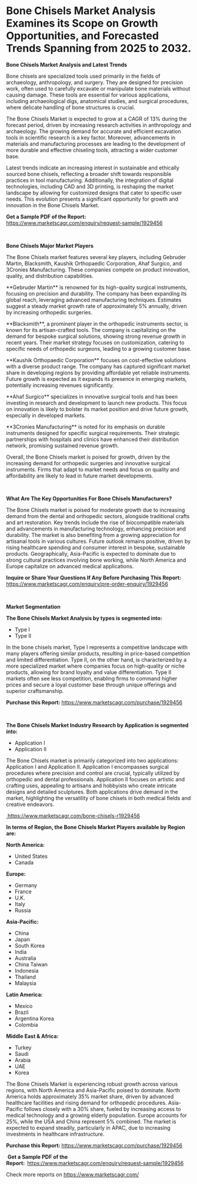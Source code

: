 <p><h1>Bone Chisels Market Analysis Examines its Scope on Growth Opportunities, and Forecasted Trends Spanning from 2025 to 2032.</h1></p><p><strong>Bone Chisels Market Analysis and Latest Trends</strong></p>
<p><p>Bone chisels are specialized tools used primarily in the fields of archaeology, anthropology, and surgery. They are designed for precision work, often used to carefully excavate or manipulate bone materials without causing damage. These tools are essential for various applications, including archaeological digs, anatomical studies, and surgical procedures, where delicate handling of bone structures is crucial.</p><p>The Bone Chisels Market is expected to grow at a CAGR of 13% during the forecast period, driven by increasing research activities in anthropology and archaeology. The growing demand for accurate and efficient excavation tools in scientific research is a key factor. Moreover, advancements in materials and manufacturing processes are leading to the development of more durable and effective chiseling tools, attracting a wider customer base.</p><p>Latest trends indicate an increasing interest in sustainable and ethically sourced bone chisels, reflecting a broader shift towards responsible practices in tool manufacturing. Additionally, the integration of digital technologies, including CAD and 3D printing, is reshaping the market landscape by allowing for customized designs that cater to specific user needs. This evolution presents a significant opportunity for growth and innovation in the Bone Chisels Market.</p></p>
<p><strong>Get a Sample PDF of the Report:&nbsp;</strong> <a href="https://www.marketscagr.com/enquiry/request-sample/1929456?utm_campaign=1868&utm_medium=2&utm_source=Github&utm_content=ia&utm_term=16012025&utm_id=bone-chisels">https://www.marketscagr.com/enquiry/request-sample/1929456</a></p>
<p>&nbsp;</p>
<p><strong>Bone Chisels Major Market Players</strong></p>
<p><p>The Bone Chisels market features several key players, including Gebruder Martin, Blacksmith, Kaushik Orthopaedic Corporation, Ahaf Surgico, and 3Cronies Manufacturing. These companies compete on product innovation, quality, and distribution capabilities.</p><p>**Gebruder Martin** is renowned for its high-quality surgical instruments, focusing on precision and durability. The company has been expanding its global reach, leveraging advanced manufacturing techniques. Estimates suggest a steady market growth rate of approximately 5% annually, driven by increasing orthopedic surgeries.</p><p>**Blacksmith**, a prominent player in the orthopedic instruments sector, is known for its artisan-crafted tools. The company is capitalizing on the demand for bespoke surgical solutions, showing strong revenue growth in recent years. Their market strategy focuses on customization, catering to specific needs of orthopedic surgeons, leading to a growing customer base.</p><p>**Kaushik Orthopaedic Corporation** focuses on cost-effective solutions with a diverse product range. The company has captured significant market share in developing regions by providing affordable yet reliable instruments. Future growth is expected as it expands its presence in emerging markets, potentially increasing revenues significantly.</p><p>**Ahaf Surgico** specializes in innovative surgical tools and has been investing in research and development to launch new products. This focus on innovation is likely to bolster its market position and drive future growth, especially in developed markets.</p><p>**3Cronies Manufacturing** is noted for its emphasis on durable instruments designed for specific surgical requirements. Their strategic partnerships with hospitals and clinics have enhanced their distribution network, promising sustained revenue growth.</p><p>Overall, the Bone Chisels market is poised for growth, driven by the increasing demand for orthopedic surgeries and innovative surgical instruments. Firms that adapt to market needs and focus on quality and affordability are likely to lead in future market developments.</p></p>
<p>&nbsp;</p>
<p><strong>What Are The Key Opportunities For Bone Chisels Manufacturers?</strong></p>
<p><p>The Bone Chisels market is poised for moderate growth due to increasing demand from the dental and orthopedic sectors, alongside traditional crafts and art restoration. Key trends include the rise of biocompatible materials and advancements in manufacturing technology, enhancing precision and durability. The market is also benefiting from a growing appreciation for artisanal tools in various cultures. Future outlook remains positive, driven by rising healthcare spending and consumer interest in bespoke, sustainable products. Geographically, Asia-Pacific is expected to dominate due to strong cultural practices involving bone working, while North America and Europe capitalize on advanced medical applications.</p></p>
<p><strong>Inquire or Share Your Questions If Any Before Purchasing This Report:</strong> <a href="https://www.marketscagr.com/enquiry/pre-order-enquiry/1929456?utm_campaign=1868&utm_medium=2&utm_source=Github&utm_content=ia&utm_term=16012025&utm_id=bone-chisels">https://www.marketscagr.com/enquiry/pre-order-enquiry/1929456</a></p>
<p>&nbsp;</p>
<p><strong>Market Segmentation</strong></p>
<p><strong>The Bone Chisels Market Analysis by types is segmented into:</strong></p>
<p><ul><li>Type I</li><li>Type II</li></ul></p>
<p><p>In the bone chisels market, Type I represents a competitive landscape with many players offering similar products, resulting in price-based competition and limited differentiation. Type II, on the other hand, is characterized by a more specialized market where companies focus on high-quality or niche products, allowing for brand loyalty and value differentiation. Type II markets often see less competition, enabling firms to command higher prices and secure a loyal customer base through unique offerings and superior craftsmanship.</p></p>
<p><strong>Purchase this Report:&nbsp;</strong><a href="https://www.marketscagr.com/purchase/1929456?utm_campaign=1868&utm_medium=2&utm_source=Github&utm_content=ia&utm_term=16012025&utm_id=bone-chisels">https://www.marketscagr.com/purchase/1929456</a></p>
<p>&nbsp;</p>
<p><strong>The Bone Chisels Market Industry Research by Application is segmented into:</strong></p>
<p><ul><li>Application I</li><li>Application II</li></ul></p>
<p><p>The Bone Chisels market is primarily categorized into two applications: Application I and Application II. Application I encompasses surgical procedures where precision and control are crucial, typically utilized by orthopedic and dental professionals. Application II focuses on artistic and crafting uses, appealing to artisans and hobbyists who create intricate designs and detailed sculptures. Both applications drive demand in the market, highlighting the versatility of bone chisels in both medical fields and creative endeavors.</p></p>
<p><a href="https://www.marketscagr.com/bone-chisels-r1929456?utm_campaign=1868&utm_medium=2&utm_source=Github&utm_content=ia&utm_term=16012025&utm_id=bone-chisels">&nbsp;https://www.marketscagr.com/bone-chisels-r1929456</a></p>
<p><strong>In terms of Region, the Bone Chisels Market Players available by Region are:</strong></p>
<p>
    <p> <strong> North America: </strong>
        <ul>
            <li>United States</li>
            <li>Canada</li>
        </ul>
        </p> 
    <p> <strong> Europe: </strong>
        <ul>
            <li>Germany</li>
            <li>France</li>
            <li>U.K.</li>
            <li>Italy</li>
            <li>Russia</li>
        </ul>
        </p> 
    <p> <strong> Asia-Pacific: </strong>
        <ul>
            <li>China</li>
            <li>Japan</li>
            <li>South Korea</li>
            <li>India</li>
            <li>Australia</li>
            <li>China Taiwan</li>
            <li>Indonesia</li>
            <li>Thailand</li>
            <li>Malaysia</li>
        </ul>
        </p> 
    <p> <strong> Latin America: </strong>
        <ul>
            <li>Mexico</li>
            <li>Brazil</li>
            <li>Argentina Korea</li>
            <li>Colombia</li>
        </ul>
        </p> 
    <p> <strong> Middle East & Africa: </strong>
        <ul>
            <li>Turkey</li>
            <li>Saudi</li>
            <li>Arabia</li>
            <li>UAE</li>
            <li>Korea</li>
        </ul>
    </p>
    </p>
<p><p>The Bone Chisels Market is experiencing robust growth across various regions, with North America and Asia-Pacific poised to dominate. North America holds approximately 35% market share, driven by advanced healthcare facilities and rising demand for orthopedic procedures. Asia-Pacific follows closely with a 30% share, fueled by increasing access to medical technology and a growing elderly population. Europe accounts for 25%, while the USA and China represent 5% combined. The market is expected to expand steadily, particularly in APAC, due to increasing investments in healthcare infrastructure.</p></p>
<p><strong>Purchase this Report: </strong><a href="https://www.marketscagr.com/purchase/1929456?utm_campaign=1868&utm_medium=2&utm_source=Github&utm_content=ia&utm_term=16012025&utm_id=bone-chisels">https://www.marketscagr.com/purchase/1929456</a></p>
<p>&nbsp;<strong>Get a Sample PDF of the Report:&nbsp;&nbsp;</strong><a href="https://www.marketscagr.com/enquiry/request-sample/1929456?utm_campaign=1868&utm_medium=2&utm_source=Github&utm_content=ia&utm_term=16012025&utm_id=bone-chisels">https://www.marketscagr.com/enquiry/request-sample/1929456</a></p>
<p><strong></strong></p>
<p>Check more reports on <a href="https://www.marketscagr.com/?utm_campaign=1868&utm_medium=2&utm_source=Github&utm_content=ia&utm_term=16012025&utm_id=bone-chisels">https://www.marketscagr.com/</a></p>